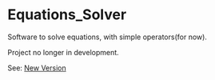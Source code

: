 # Equations_Solver
Software to solve equations, with simple operators(for now).

Project no longer in development.

See:
<a href="https://github.com/Foxinio/function-interpreter">New Version</a>

